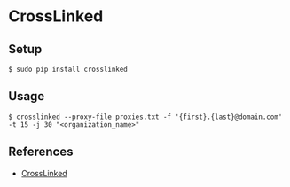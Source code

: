 # CrossLinked

## Setup

`$ sudo pip install crosslinked`

## Usage

`$ crosslinked --proxy-file proxies.txt -f '{first}.{last}@domain.com' -t 15 -j 30 "<organization_name>"`

## References

- [CrossLinked](https://github.com/m8sec/CrossLinked)